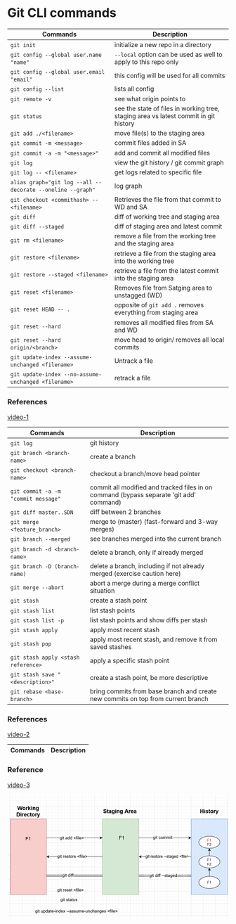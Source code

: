 # Git CLI commands 

| Commands                                                   | Description                                                                          |
|------------------------------------------------------------|--------------------------------------------------------------------------------------|
| `git init`                                                 | initialize a new repo in a directory                                                 |
| `git config --global user.name "name"`                     | `--local` option can be used as well to apply to this repo only                      |
| `git config --global user.email "email"`                   | this config will be used for all commits                                             |
| `git config --list`                                        | lists all config                                                                     |
| `git remote -v`                                            | see what origin points to                                                            |
| `git status`                                               | see the state of files in working tree, staging area vs latest commit in git history |
| `git add ./<filename>`                                     | move file(s) to the staging area                                                     |
| `git commit -m <message>`                                  | commit files added in SA                                                             |
| `git commit -a -m "<message>"`                             | add and commit all modified files                                                    |
| `git log `                                                 | view the git history / git commit graph                                              |
| `git log -- <filename>`                                    | get logs related to specific file                                                    |
| `alias graph="git log --all --decorate --oneline --graph"` | log graph                                                                            |
| `git checkout <commithash> -- <filename>`                  | Retrieves the file from that commit to WD and SA                                     
| `git diff`                                                 | diff of working tree and staging area                                                |
| `git diff --staged`                                        | diff of staging area and latest commit                                               |
| `git rm <filename>`                                        | remove a file from the working tree and the staging area                             |
| `git restore <filename>`                                   | retrieve a file from the staging area into the working tree                          |
| `git restore --staged <filename>`                          | retrieve a file from the latest commit into the staging area                         |
| `git reset <filename>`                                     | Removes file from Satging area to unstagged (WD)                                     |
| `git reset HEAD -- .`                                      | opposite of `git add .` removes everything from staging area                         |
| `git reset --hard`                                         | removes all modified files from SA and WD                                            |
| `git reset --hard origin/<branch>`                         | move head to origin/<branch> removes all local commits |
| `git update-index --assume-unchanged <filename>`           | Untrack a file                                                                       |
| `git update-index --no-assume-unchanged <filename>`        | retrack a file                                                                       |
                         

### References
[video-1](https://www.youtube.com/watch?v=uR6G2v_WsRA&t=867s)<br>



| Commands                            | Description                                                                             |
|-------------------------------------|-----------------------------------------------------------------------------------------|
| `git log`                           | git history                                                                             |
| `git branch <branch-name>`          | create a branch                                                                         |
| `git checkout <branch-name> `       | checkout a branch/move head pointer                                                     |
| `git commit -a -m "commit message"` | commit all modified and tracked files in on command (bypass separate 'git add' command) |
| `git diff master..SDN `             | diff between 2 branches                                                                 |
| `git merge <feature_branch> `       | merge <feature-branch> to <current> (master) (fast-forward and 3-way merges)            |
| `git branch --merged `              | see branches merged into the current branch                                             |
| `git branch -d <branch-name>`       | delete a branch, only if already merged                                                 |
| `git branch -D (branch-name) `      | delete a branch, including if not already merged (exercise caution here)                |
| `git merge --abort `                | abort a merge during a merge conflict situation                                         |
| `git stash`                         | create a stash point                                                                    |
| `git stash list`                    | list stash points                                                                       |
| `git stash list -p `                | list stash points and show diffs per stash                                              |
| `git stash apply `                  | apply most recent stash                                                                 |
| `git stash pop `                    | apply most recent stash, and remove it from saved stashes                               |
| `git stash apply <stash reference>` | apply a specific stash point                                                            |
| `git stash save "<description>"`    | create a stash point, be more descriptive                                               |
| `git rebase <base-branch>`          | bring commits from base branch and create new commits on top from current branch        |
  

  
### References
[video-2](https://www.youtube.com/watch?v=uR6G2v_WsRA&t=867s)<br>


|Commands| Description|
|--------|------------|





### Reference
[video-3](https://www.youtube.com/watch?v=uR6G2v_WsRA&t=867s)              

![](./images/git_working_1.png )<br>   

